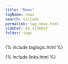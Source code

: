 ```yaml
---
title: "News"
tagName: news
search: exclude
permalink: tag_news.html
sidebar: kp_sidebar
folder: tags
---
```

{% include taglogic.html %}

{% include links.html %}
